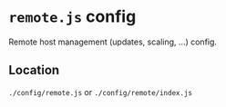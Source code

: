 # `remote.js` config

Remote host management (updates, scaling, ...) config.

## Location
`./config/remote.js` or `./config/remote/index.js`
